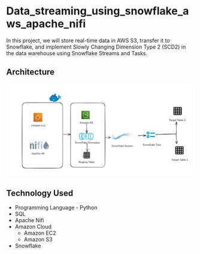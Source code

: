 # Data_streaming_using_snowflake_aws_apache_nifi
In this project, we will store real-time data in AWS S3, transfer it to Snowflake, and implement Slowly Changing Dimension Type 2 (SCD2) in the data warehouse using Snowflake Streams and Tasks.

## Architecture
![Alt text](https://github.com/Nayak009/Data_streaming_using_snowflake_aws_apache_nifi/blob/main/Datawarehouse_snowflake.JPG)

## Technology Used
* Programming Language - Python
* SQL
* Apache Nifi
* Amazon Cloud
  * Amazon EC2
  * Amazon S3
* Snowflake
